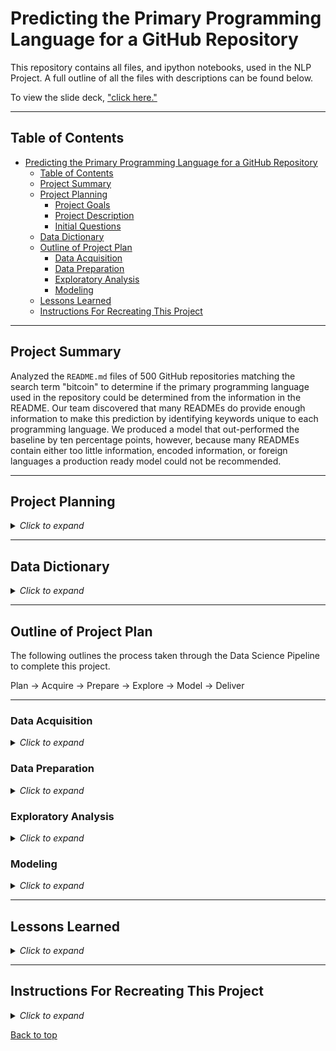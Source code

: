 # Predicting the Primary Programming Language for a GitHub Repository

This repository contains all files, and ipython notebooks, used in the NLP Project. A full outline of all the files with descriptions can be found below.

To view the slide deck, ["click here."](https://docs.google.com/presentation/d/1I_QQLWC0TRMOb0x_x64Gjn7MMuG_94kd-X5K00pr4kY/edit?usp=sharing) 


___

## Table of Contents

- [Predicting the Primary Programming Language for a GitHub Repository](#predicting-the-primary-programming-language-for-a-github-repository)
  - [Table of Contents](#table-of-contents)
  - [Project Summary](#project-summary)
  - [Project Planning](#project-planning)
    - [Project Goals](#project-goals)
    - [Project Description](#project-description)
    - [Initial Questions](#initial-questions)
  - [Data Dictionary](#data-dictionary)
  - [Outline of Project Plan](#outline-of-project-plan)
    - [Data Acquisition](#data-acquisition)
    - [Data Preparation](#data-preparation)
    - [Exploratory Analysis](#exploratory-analysis)
    - [Modeling](#modeling)
  - [Lessons Learned](#lessons-learned)
  - [Instructions For Recreating This Project](#instructions-for-recreating-this-project)

___

## Project Summary

Analyzed the `README.md` files of 500 GitHub repositories matching the search term "bitcoin" to determine if the primary programming language used in the repository could be determined from the information in the README. Our team discovered that many READMEs do provide enough information to make this prediction by identifying keywords unique to each programming language. We produced a model that out-performed the baseline by ten percentage points, however, because many READMEs contain either too little information, encoded information, or foreign languages a production ready model could not be recommended.

___

## Project Planning

<details><summary><i>Click to expand</i></summary>

### Project Goals

Determine the primary programming language of a GitHub repository by using natural language processing (NLP) techniques on their `README.md`.

### Project Description

GitHub is where over 83 million developers shape the future of software, together. This software is hosted on the site in "repositories". Aside from from acting as a home for open source coding, GitHub offers several interesting features in the repo's. One particular feature, that we will be investigating in this project, is the programming language percentage.

The programming language percentage is an infographic on the home page of every repo on GitHub. It indicates the percentage of each programming language in that particular repo. For most repo's there is a clear primary programming language (many have only 1 language).

Another common attribute of GitHub repo's is the `README.md`. The `README.md` is a file that generally contains an introduction to the repo, explains the purpose of the code, and shares instructions for running the code.

In this project, we will attempt to use data from the `README.md` to predict what language that repo is primarilly coded in. We are specifically interested in repo's related to the search term "bitcoin". We use the top 500 results for the search term "bitcoin" to obtain the data used for this project.

### Initial Questions

1. Can we predict the programming language of a repo by using NLP on the `README.md`?
2. Is there a statistically significant difference between `README.md` lengths for the top 3 most common languages?
3. Can the presence of certain keywords be used to identify the main programming language for a repository?
4. Are there bi-grams that are unique to one of the top 3 most common programming languages?
5. Is there a statistically significant difference in sentiment analysis between `REAMDE.md` files for the top 3 most common languages?

</details>

___

## Data Dictionary

<details><summary><i>Click to expand</i></summary>


| Variable              | Meaning      |
| --------------------- | ------------ |
| repo | Path to repository on github.com |
| language | Primary programming language in repository |
| readme | Contains full contents of the repository's "README.md" |
| clean | Contains the normalized, and tokenized, contents of the repository's "README.md" with stopwords removed |
| stemmed | Contains the stemmed words from the clean "README.md" text |
| lemmatized | Contains the lemmatized words from the clean "README.md" text |
| contains_python_keywords | Whether or not a README contains keywords common to Python repositories |
| contains_cpp_keywords | Whether or not a README contains keywords common to C++ repositories |
| contains_js_keywords | Whether or not a README contains keywords common to JavaScript repositories |

</details>

___

## Outline of Project Plan

The following outlines the process taken through the Data Science Pipeline to complete this project.

Plan &#8594; Acquire &#8594; Prepare &#8594; Explore &#8594; Model &#8594; Deliver

---
### Data Acquisition

<details><summary><i>Click to expand</i></summary>

**Acquisition Files:**

- acquire_urls.ipynb: Contains instructions for pulling a list of repository URLs matching the search term "bitcoin". It should be noted that this script was executed on May 16, 2022 and may produce different results at a later date. For reproducibility, a cache file containing the specific URLs used for this project is provided with the repository.
- urls.csv: A cache file containing URLs for the repositories used for this project.
- acquire.py: A python script containing code that pulls the repo path, language, and readme from list of repo's in urls.csv.

**Steps Taken:**

- This search is done via GitHub's API and a list is extracted that contains the url path to 500 related repos.
- A list of URLs for repositories matching the search term "bitcoin" is collected using the Github API. In order to have ample data to work with N URLs are acquired.
- The list of URLs is used to acquire the `README.md` file and primary programming language for each repository using the Github API. This can be a time consuming process.
- The readme's from each repo are pulled through the API and compiled to return a .json file with the aforementioned keys and values.

</details>

### Data Preparation

<details><summary><i>Click to expand</i></summary>

**Preparation Files:**

- prepare.ipynb: Contains instructions for preparing the data and testing the prepare.py module.
- prepare.py: Contains functions used for preparing the readme's for exploration and modeling.
- preprocessing.py: Contains functions used for preprocessing data for exploration and modeling such as splitting data.

**Steps Taken:**

- Now begins the challenge of quantizing communications in the english lanuage. NLP attempts to do just that by utilizing cutting edge computational power. Common parsing techniques are used on the original corpus collected from GitHub.
- In this project, the contents of an individual `README.md` are treated as a document. Each document is changed to all lower case letters, has punctuation removed, is tokenized, and has stop-words removed as a function of basic cleaning. Below are all the steps in preparing the data:
  - lowering the case of all words
  - removing punctuation
  - tokenization
  - removing stop words
  - column name changed
  - languages other than top 3 consolidated to 'other'
- The top 3 programming languages are Python, C++, and JavaScript which are each given their own classification class.
- Further preprocessing includes stemming and lemmetization.
- Column names are changed for convenience and all languages other than the top 3 are consolidated into the category 'other'.
- The tidied strings are returned in a single Pandas dataframe.

</details>

### Exploratory Analysis

<details><summary><i>Click to expand</i></summary>

**Exploratory Analysis Files:**

- explore.ipynb: Contains all steps taken and decisions made in the exploration phase with key takeaways.
- explore.py: Contains functions used for producing visualizations and conducting statistical tests in the final report notebook.

**Steps Taken:**

- First the data is split into three datasets: train, validate, and test. The training dataset is explored in the explore notebook and used later for training machine learning models. The validate and test datasets are used as unseen data to determine how the machine learning models perform on unseen data.
- The overall word frequencies are explored for the clean, stemmed, and lemmatized text to determine if there is any difference in word frequencies for each prepared README data.
- The word frequencies for each target class (Python, C++, JavaScript, and Other) are explored to determine if there are common words unique to each programming language.
- Bi-gram and Tri-gram analysis is conducted to determine if there are unique bi-grams or tri-grams for any of the target classes.
- Word clouds are produced for presentation purposes.
- The length of the README files is compared for each target class to determine if READMEs on average vary in size for different primary programming languages.
- Sentiment analysis is conducted for all target classes to determine if there is any significant difference in sentiment for each programming lanugage.

</details>

### Modeling

<details><summary><i>Click to expand</i></summary>

**Modeling Files:**

- model.ipynb: Contains all steps taken and decisions made in the modeling phase with key takeaways.
- Nichols_work.ipynb: Entire corpus of code for modeling the repo's `README.md`.
- model.py: Modeling procedures functionized for final report.

**Steps Taken:**

- First we take the prepared data from above and isolate the target from the features. Both, feature and target, are further divided into train, test, and validate dataframes.
- To better help our models read English we will tokenize each word in the document.
- Tokenized documents are then processed to remove any confusion about word meaning. There are two methods used to extract the root / stem word, they are stemming and lemmatization.
- Finally, stop words (such as "to", "and", "a", etc...) are removed.
- This particular corpus lends itself perfectly to a classification model. Therefore, we will use a decision tree to predict which programming language each README.md is referencing.
- In this project we use a decision tree with a max depth of 5.
- Each corpus was engineered for easier processing by the model. The features were engineered using a count vectorizer (CV) and a TF-IDF vectorizer (TF-IDF).

</details>

___

## Lessons Learned

<details><summary><i>Click to expand</i></summary>

We feel confident that the natural language of a GitHub `README.md` can be used to predict the programming language of that repository. While our top model did perform better than the baseline prediction of `'other'`, the performance of the models in this report would not be recommended for production. Here are some of the key takeaways we garnered during our data science pipeline.

While acquiring data, early tests were ran with 100 repo's. The low number of documents wasn't enough to adequately train the model. In later versions we used 500 repo's. For higher quality results, we recommend collecting as many repo's as possible from the results of the search query.

Data preparation included the full gambit of natural language preprocessing. We would recommend the same procedure as above.

Our exploration of the corpora exposed what we might have suspected; the various programing languages have a unique dialect which can be used to identify them. Consequently, when the `README.md` had very few words, was not properly written, or had encoded information, our model had a harder time classifying the repo. In future iterations, we would recommend setting a minimum word count per document. Document length was also shown to significantly indicate when a document belongs to the "JavaScript" or "C++" class. Future models may take advantage of these findings. Lastly we saw that some bigrams where characteristic of the separate languages.

Our first pass at modeling was promising. Our best decision tree had an accuracy of 72% on validate and 65% on test, which beat the baseline accuracy of 56%. That model used a TF-IDF vectorizer on the `'clean'` corpus. We believe using other classification models, such as random forest or naive bayes, in conjunction with optimized parameters like max depth or larger n-grams will yield reliable, production ready results.

In this project, we have shown that the programming language of a GitHub repo can be correctly classified by the contents of the `README.md`. If time allowed and the following considerations were implemented in code, we suspect the result would be higher in accuracy and more consistent on unseen data.

**Next Steps:**
Other types of models, including Naive Bayes, which we attempted but found too computationally costly to work on our dataset, could and should be evaluated. In the case of Naive Bayes, we will need to use a decidedly smaller and more selectively targeted set of features. We did attempt to use a Naive Bayes model using some of the features we engineered, but the results were not as promising as the decision tree performance. As a next step we would like to take the time to engineer additional features that may prove helpful.

We noticed that many READMEs were not helpful for our purposes. For instance, some READMEs were very brief without any information about the tools used. Others were in foreign languages. Still others had encoded information which gets parsed out by the preparation script. As a next step we would like to separate problematic READMEs such as those mentioned from those that do provide useful information. We would like to determine how our models could perform with information rich READMEs vs. those that are scarce with information.

</details>

___

## Instructions For Recreating This Project

<details><summary><i>Click to expand</i></summary>

1. Clone this repository into your local machine using the following command:
```bash
git clone git@github.com:Garcia-Hensley-Nichols-NLP-project/GHN-NLP-project.git
```
2. You will need Natural Language Tool Kit (NLKT), Pandas, Numpy, Matplotlib, Seaborn, and SKLearn installed on your machine.
3. Please run `python acquire.py` in a terminal to acquire the `data.json` file.
4. Now you can start a Jupyter Notebook session and execute the code blocks in the `final_report.ipynb` notebook.

</details>

[Back to top]()
